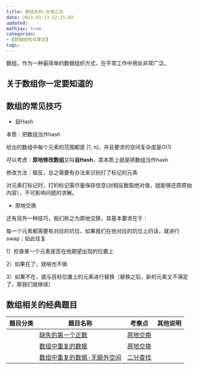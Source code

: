 ```yaml
---
title: 数组系列-分类汇总
date: 2021-01-11 22:25:03
updated:
mathjax: true
categories:
- [数据结构与算法]
tags: 
---
```


数组，作为一种最简单的数据组织方式，在平常工作中用处非常广泛。

## 关于数组你一定要知道的

## 数组的常见技巧

- 自Hash

本质：把数组当作hash

给出的数组中每个元素的范围都是 [1, n]，并且要求的空间复杂度是$O(1)$

可以考虑：**原地修改数组**又叫**自Hash**，其本质上就是把数组当作hash

修改方法：取反，总之需要有办法来识别打了标记的元素

对元素打标记时，打的标记需尽量保存信息(对相反数取绝对值，就能够还原原始内容），不可影响问题的求解。

- 原地交换

还有另外一种技巧，我们称之为原地交换，其基本要求在于：

每一个元素都需要有对应的坑位，如果我们在他对应的坑位上的话，就进行swap；如此往复

1）检查某一个元素是否在他期望出现的位置上

2）如果在了，就啥也不做

3）如果不在，就与目标位置上的元素进行替换（替换之后，新的元素又不满足了，那我们就继续）

## 数组相关的经典题目

|  题目分类 | 题目名称 |考察点   |其他说明|
|  ----  | ---- |----  |----  |
| | [缺失的第一个正数](firstMissingPositive.html)  |[原地交换]()|
| | [数组中重复的数据](duplicateInArray.html)  |[原地交换]()|
| | [数组中重复的数据-无额外空间](duplicateInArrayNoSpace.html)  |[二分查找]()|
